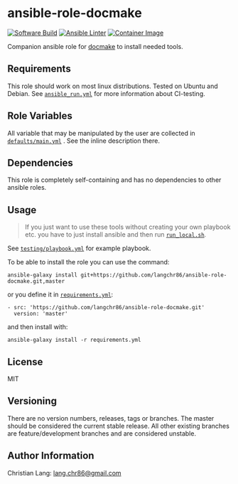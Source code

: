 ansible-role-docmake
====================

[![Software Build](https://github.com/langchr86/ansible-role-docmake/workflows/ansible_run/badge.svg)](https://github.com/langchr86/ansible-role-docmake/actions?query=workflow%3Aansible_run)
[![Ansible Linter](https://github.com/langchr86/ansible-role-docmake/workflows/ansible_lint/badge.svg)](https://github.com/langchr86/ansible-role-docmake/actions?query=workflow%3Aansible_lint)
[![Container Image](https://github.com/langchr86/ansible-role-docmake/workflows/docker_image/badge.svg)](https://github.com/langchr86/ansible-role-docmake/actions?query=workflow%3Adocker_image)

Companion ansible role for [docmake](https://github.com/langchr86/docmake) to install needed tools.


Requirements
------------

This role should work on most linux distributions.
Tested on Ubuntu and Debian.
See [`ansible_run.yml`](.github/workflows/ansible_run.yml) for more information about CI-testing.


Role Variables
--------------

All variable that may be manipulated by the user are collected in [`defaults/main.yml`](defaults/main.yml) .
See the inline description there.


Dependencies
------------

This role is completely self-containing and has no dependencies to other ansible roles.


Usage
-----

> If you just want to use these tools without creating your own playbook etc.
> you have to just install ansible and then run [`run_local.sh`](run_local.sh).

See [`testing/playbook.yml`](testing/playbook.yml) for example playbook.

To be able to install the role you can use the command:

~~~
ansible-galaxy install git+https://github.com/langchr86/ansible-role-docmake.git,master
~~~

or you define it in [`requirements.yml`](https://docs.ansible.com/ansible/latest/galaxy/user_guide.html#installing-multiple-roles-from-a-file):

~~~
- src: 'https://github.com/langchr86/ansible-role-docmake.git'
  version: 'master'
~~~

and then install with:

~~~
ansible-galaxy install -r requirements.yml
~~~


License
-------

MIT


Versioning
----------

There are no version numbers, releases, tags or branches.
The master should be considered the current stable release.
All other existing branches are feature/development branches and are considered unstable.


Author Information
------------------

Christian Lang: [lang.chr86@gmail.com](mailto:lang.chr86@gmail.com)
